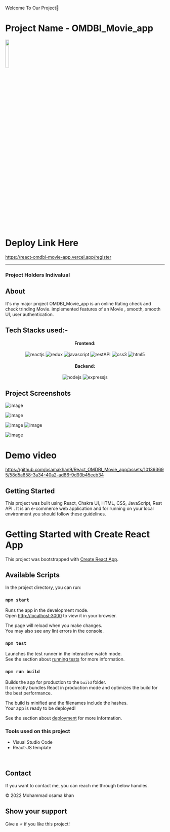 Welcome To Our Project👋

# Project Name - OMDBI_Movie_app

<a href="#"><img width="15%" height="auto" src="https://thumbs.dreamstime.com/b/movie-illustration-logo-vector-design-film-178252125.jpg"/></a>

# Deploy Link Here
https://react-omdbi-movie-app.vercel.app/register
 <hr>


### Project Holders Indivalual

## About

It's my major project OMDBI_Movie_app is an online Rating check and check trinding Movie. implemented features of an Movie , smooth, smooth UI, user authentication.

## Tech Stacks used:- 

<h4 align="center">Frontend:</h4>

<p align="center">
  <img src="https://img.shields.io/badge/React-20232A?style=for-the-badge&logo=react&logoColor=61DAFB" alt="reactjs" />
  <img src="https://img.shields.io/badge/Redux-593D88?style=for-the-badge&logo=redux&logoColor=white" alt="redux" />
  <img src="https://img.shields.io/badge/JavaScript-323330?style=for-the-badge&logo=javascript&logoColor=F7DF1E" alt="javascript" />
  <img src="https://img.shields.io/badge/Rest_API-02303A?style=for-the-badge&logo=react-router&logoColor=white" alt="restAPI" />
  <img src="https://img.shields.io/badge/CSS3-1572B6?style=for-the-badge&logo=css3&logoColor=white" alt="css3" />
  <img src="https://img.shields.io/badge/HTML5-E34F26?style=for-the-badge&logo=html5&logoColor=white" alt="html5" />
</p>


<h4 align="center">Backend:</h4>

<p align="center">
  <img src="https://img.shields.io/badge/Node.js-339933?style=for-the-badge&logo=nodedotjs&logoColor=white" alt="nodejs" />
  <img src="https://img.shields.io/badge/Express.js-000000?style=for-the-badge&logo=express&logoColor=white" alt="expressjs" />
</p>

## Project Screenshots

![image](https://github.com/osamakhan9/React_OMDBI_Movie_app/assets/101393695/88c8e623-30bc-46d1-8d09-dcbf787a5326)

![image](https://github.com/osamakhan9/React_OMDBI_Movie_app/assets/101393695/86f79a11-e54e-4e55-92b1-b9d4e0e31d20)

![image](https://github.com/osamakhan9/React_OMDBI_Movie_app/assets/101393695/be7f6cd4-7e19-4e65-91c7-3241a9c712a3)
![image](https://github.com/osamakhan9/React_OMDBI_Movie_app/assets/101393695/36a223d4-d15c-41b0-b6b4-14529c4330e7)

![image](https://github.com/osamakhan9/React_OMDBI_Movie_app/assets/101393695/b9ed4952-1cc7-4d5c-a160-75b2c6222129)

# Demo video


https://github.com/osamakhan9/React_OMDBI_Movie_app/assets/101393695/58d5a858-3a34-40a2-ad86-9d93b45eeb34



## Getting Started

This project was built using React, Chakra UI, HTML, CSS, JavaScript, Rest API . It is an e-commerce web application and for running on your local environment you should follow these guidelines.



# Getting Started with Create React App

This project was bootstrapped with [Create React App](https://github.com/facebook/create-react-app).

## Available Scripts

In the project directory, you can run:

### `npm start`

Runs the app in the development mode.\
Open [http://localhost:3000](http://localhost:3000) to view it in your browser.

The page will reload when you make changes.\
You may also see any lint errors in the console.

### `npm test`

Launches the test runner in the interactive watch mode.\
See the section about [running tests](https://facebook.github.io/create-react-app/docs/running-tests) for more information.

### `npm run build`

Builds the app for production to the `build` folder.\
It correctly bundles React in production mode and optimizes the build for the best performance.

The build is minified and the filenames include the hashes.\
Your app is ready to be deployed!

See the section about [deployment](https://facebook.github.io/create-react-app/docs/deployment) for more information.


### Tools used on this project

- Visual Studio Code
- React-JS template

<br />



## Contact

If you want to contact me, you can reach me through below handles. <br />




© 2022 Mohammad osama khan



## Show your support

Give a ⭐️ if you like this project!

